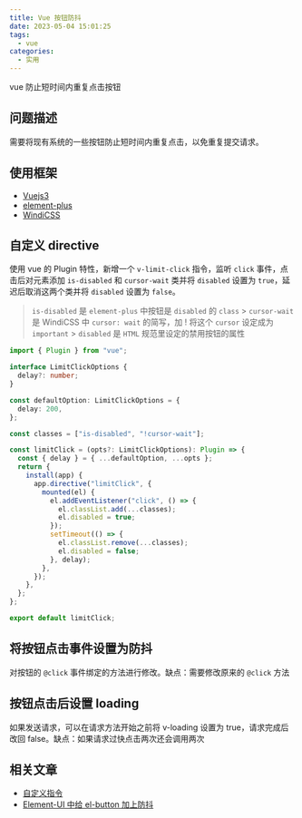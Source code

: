 ```yaml
---
title: Vue 按钮防抖
date: 2023-05-04 15:01:25
tags:
  - vue
categories:
  - 实用
---
```


vue 防止短时间内重复点击按钮

<!--more-->

## 问题描述

需要将现有系统的一些按钮防止短时间内重复点击，以免重复提交请求。

## 使用框架

- [Vuejs3](https://cn.vuejs.org)
- [element-plus](https://element-plus.org)
- [WindiCSS](https://windicss.org/)

## 自定义 directive

使用 vue 的 Plugin 特性，新增一个 `v-limit-click` 指令，监听 `click` 事件，点击后对元素添加 `is-disabled` 和 `cursor-wait` 类并将 `disabled` 设置为 `true`，延迟后取消这两个类并将 `disabled` 设置为 `false`。

> `is-disabled` 是 `element-plus` 中按钮是 `disabled` 的 `class` > `cursor-wait` 是 WindiCSS 中 `cursor: wait` 的简写，加 ! 将这个 `cursor` 设定成为 `important` > `disabled` 是 `HTML` 规范里设定的禁用按钮的属性

```typescript
import { Plugin } from "vue";

interface LimitClickOptions {
  delay?: number;
}

const defaultOption: LimitClickOptions = {
  delay: 200,
};

const classes = ["is-disabled", "!cursor-wait"];

const limitClick = (opts?: LimitClickOptions): Plugin => {
  const { delay } = { ...defaultOption, ...opts };
  return {
    install(app) {
      app.directive("limitClick", {
        mounted(el) {
          el.addEventListener("click", () => {
            el.classList.add(...classes);
            el.disabled = true;
          });
          setTimeout(() => {
            el.classList.remove(...classes);
            el.disabled = false;
          }, delay);
        },
      });
    },
  };
};

export default limitClick;
```

## 将按钮点击事件设置为防抖

对按钮的 `@click` 事件绑定的方法进行修改。缺点：需要修改原来的 `@click` 方法

## 按钮点击后设置 loading

如果发送请求，可以在请求方法开始之前将 v-loading 设置为 true，请求完成后改回 false。缺点：如果请求过快点击两次还会调用两次

## 相关文章

- [自定义指令](https://cn.vuejs.org/guide/reusability/custom-directives.html)
- [Element-UI 中给 el-button 加上防抖](https://juejin.cn/post/6948621847239852062)
